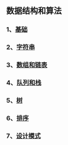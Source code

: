 ## 数据结构和算法

### 1、[基础](./基础)

### 2、[字符串](./字符串)

### 3、[数组和链表](./数组和链表)

### 4、[队列和栈](./队列和栈)

### 5、[树](./树)

### 6、[排序](./排序)

### 7、[设计模式](./设计模式)
